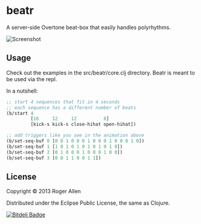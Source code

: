 # beatr

A server-side Overtone beat-box that easily handles polyrhythms.

![Screenshot](https://github.com/rogerallen/beatr/raw/master/beatr-anim.gif)

## Usage

Check out the examples in the src/beatr/core.clj directory.  Beatr is meant to be used via the repl.

In a nutshell:

```clj
;; start 4 sequences that fit in 4 seconds
;; each sequence has a different number of beats
(b/start 4
         [16     12     12          8]
         [kick-s kick-s close-hihat open-hihat])

;; add triggers like you see in the animation above
(b/set-seq-buf 0 [0 0 1 0 0 0 1 0 0 0 1 0 0 0 1 0])
(b/set-seq-buf 1 [1 0 1 0 1 0 1 0 1 0 1 0])
(b/set-seq-buf 2 [0 1 0 0 0 1 0 0 0 1 0 0])
(b/set-seq-buf 3 [0 0 1 1 0 0 1 1])
```

## License

Copyright © 2013 Roger Allen

Distributed under the Eclipse Public License, the same as Clojure.


[![Bitdeli Badge](https://d2weczhvl823v0.cloudfront.net/rogerallen/beatr/trend.png)](https://bitdeli.com/free "Bitdeli Badge")
